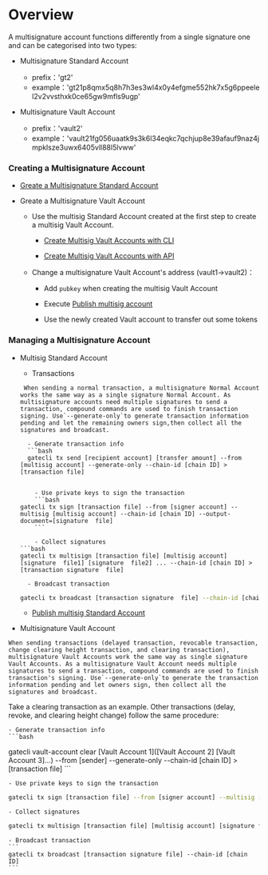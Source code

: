 # Overview

A multisignature account functions differently from a single signature one and can be categorised into two types:


- Multisignature Standard Account
	- prefix：'gt2'
	- example：'gt21p8qmx5q8h7h3es3wl4x0y4efgme552hk7x5g6ppeelel2v2vvsthxk0ce65gw9mfls9ugp'

- Multisignature Vault Account
  - prefix：'vault2'
  - example：'vault21fg056uaatk9s3k6l34eqkc7qchjup8e39afauf9naz4jmpklsze3uwx6405vll88l5lvww'

### Creating a Multisignature Account

- [Greate a Multisignature Standard Account](./cli/account.md)

- Greate a Multisignature Vault Account
	-  Use the multisig Standard Account created at the first step to create a multisig Vault Account.

		- [Create Multisig  Vault Accounts with  CLI](./cli/vault-account.md)

		- [Create Multisig  Vault Accounts with  API](./API/vault-account.md)
	
	-  Change a multisignature Vault Account's address (vault1->vault2)：
		- Add `pubkey` when creating the multisig Vault Account

		- Execute [Publish multisig account](./cli/account.md)

		- Use the newly created Vault account to transfer out some tokens

### Managing a Multisignature Account 
- Multisig Standard Account
	- Transactions 
	```
	 When sending a normal transaction, a multisignature Normal Account works the same way as a single signature Normal Account. As multisignature accounts need multiple signatures to send a transaction, compound commands are used to finish transaction signing. Use`--generate-only`to generate transaction information pending and let the remaining owners sign,then collect all the signatures and broadcast.
	```
		- Generate transaction info  
		```bash
		gatecli tx send [recipient account] [transfer amount] --from [multisig account] --generate-only --chain-id [chain ID] > [transaction file]
	```
	
		- Use private keys to sign the transaction  
		```bash
	gatecli tx sign [transaction file] --from [signer account] --multisig [multisig account] --chain-id [chain ID] --output-document=[signature  file]
		```
		
		- Collect signatures 
	```bash
	gatecli tx multisign [transaction file] [multisig account] [signature  file1] [signature  file2] ... --chain-id [chain ID] > [transaction signature  file]
	```
	
		- Broadcast transaction  
 	```bash
	gatecli tx broadcast [transaction signature  file] --chain-id [chain ID]
	```
	
	- [Publish multisig Standard Account](./cli/account.md)

- Multisignature Vault Account
```
When sending transactions (delayed transaction, revocable transaction, change clearing height transaction, and clearing transaction), multisignature Vault Accounts work the same way as single signature Vault Accounts. As a multisignature Vault Account needs multiple signatures to send a transaction, compound commands are used to finish transaction's signing. Use`--generate-only`to generate the transaction information pending and let owners sign, then collect all the signatures and broadcast.
```
Take a clearing transaction as an example. Other transactions (delay, revoke, and clearing height change) follow the same procedure:

	- Generate transaction info
	```bash
gatecli vault-account clear [Vault Account 1]([Vault Account 2] [Vault Account 3]...) --from [sender] --generate-only --chain-id [chain ID] > [transaction file]
	```
	
	- Use private keys to sign the transaction
```bash
gatecli tx sign [transaction file] --from [signer account] --multisig [multisig account] --chain-id [chain ID] --output-document=[signature  file]
```

	- Collect signatures
```bash
gatecli tx multisign [transaction file] [multisig account] [signature file1] [signature file2] ... --chain-id [chain ID] > [transaction signature  file]
```

	- Broadcast transaction
	```
	gatecli tx broadcast [transaction signature file] --chain-id [chain ID]
	```
	
	
